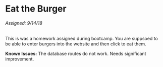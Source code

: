 # Eat the Burger
###### Assigned: 9/14/18

This is was a homework assigned during bootcamp. You are suppsoed to be able to enter burgers into the website and then click to eat them.

**Known Issues:** The database routes do not work. Needs significant improvement.
